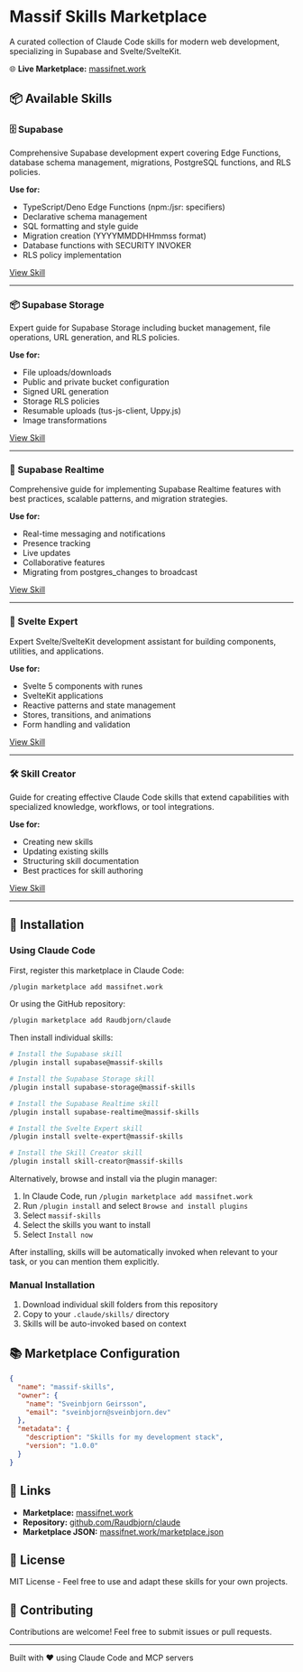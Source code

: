# Massif Skills Marketplace

A curated collection of Claude Code skills for modern web development, specializing in Supabase and Svelte/SvelteKit.

🌐 **Live Marketplace:** [massifnet.work](https://massifnet.work)

## 📦 Available Skills

### 🗄️ Supabase
Comprehensive Supabase development expert covering Edge Functions, database schema management, migrations, PostgreSQL functions, and RLS policies.

**Use for:**
- TypeScript/Deno Edge Functions (npm:/jsr: specifiers)
- Declarative schema management
- SQL formatting and style guide
- Migration creation (YYYYMMDDHHmmss format)
- Database functions with SECURITY INVOKER
- RLS policy implementation

[View Skill](./supabase/SKILL.md)

---

### 📦 Supabase Storage
Expert guide for Supabase Storage including bucket management, file operations, URL generation, and RLS policies.

**Use for:**
- File uploads/downloads
- Public and private bucket configuration
- Signed URL generation
- Storage RLS policies
- Resumable uploads (tus-js-client, Uppy.js)
- Image transformations

[View Skill](./supabase-storage/SKILL.md)

---

### 📡 Supabase Realtime
Comprehensive guide for implementing Supabase Realtime features with best practices, scalable patterns, and migration strategies.

**Use for:**
- Real-time messaging and notifications
- Presence tracking
- Live updates
- Collaborative features
- Migrating from postgres_changes to broadcast

[View Skill](./supabase-realtime/SKILL.md)

---

### 🎨 Svelte Expert
Expert Svelte/SvelteKit development assistant for building components, utilities, and applications.

**Use for:**
- Svelte 5 components with runes
- SvelteKit applications
- Reactive patterns and state management
- Stores, transitions, and animations
- Form handling and validation

[View Skill](./svelte-expert/SKILL.md)

---

### 🛠️ Skill Creator
Guide for creating effective Claude Code skills that extend capabilities with specialized knowledge, workflows, or tool integrations.

**Use for:**
- Creating new skills
- Updating existing skills
- Structuring skill documentation
- Best practices for skill authoring

[View Skill](./skill-creator/SKILL.md)

---

## 🚀 Installation

### Using Claude Code

First, register this marketplace in Claude Code:

```bash
/plugin marketplace add massifnet.work
```

Or using the GitHub repository:

```bash
/plugin marketplace add Raudbjorn/claude
```

Then install individual skills:

```bash
# Install the Supabase skill
/plugin install supabase@massif-skills

# Install the Supabase Storage skill
/plugin install supabase-storage@massif-skills

# Install the Supabase Realtime skill
/plugin install supabase-realtime@massif-skills

# Install the Svelte Expert skill
/plugin install svelte-expert@massif-skills

# Install the Skill Creator skill
/plugin install skill-creator@massif-skills
```

Alternatively, browse and install via the plugin manager:

1. In Claude Code, run `/plugin marketplace add massifnet.work`
2. Run `/plugin install` and select `Browse and install plugins`
3. Select `massif-skills`
4. Select the skills you want to install
5. Select `Install now`

After installing, skills will be automatically invoked when relevant to your task, or you can mention them explicitly.

### Manual Installation

1. Download individual skill folders from this repository
2. Copy to your `.claude/skills/` directory
3. Skills will be auto-invoked based on context

## 📚 Marketplace Configuration

```json
{
  "name": "massif-skills",
  "owner": {
    "name": "Sveinbjorn Geirsson",
    "email": "sveinbjorn@sveinbjorn.dev"
  },
  "metadata": {
    "description": "Skills for my development stack",
    "version": "1.0.0"
  }
}
```

## 🔗 Links

- **Marketplace:** [massifnet.work](https://massifnet.work)
- **Repository:** [github.com/Raudbjorn/claude](https://github.com/Raudbjorn/claude)
- **Marketplace JSON:** [massifnet.work/marketplace.json](https://massifnet.work/marketplace.json)

## 📝 License

MIT License - Feel free to use and adapt these skills for your own projects.

## 🤝 Contributing

Contributions are welcome! Feel free to submit issues or pull requests.

---

Built with ❤️ using Claude Code and MCP servers
